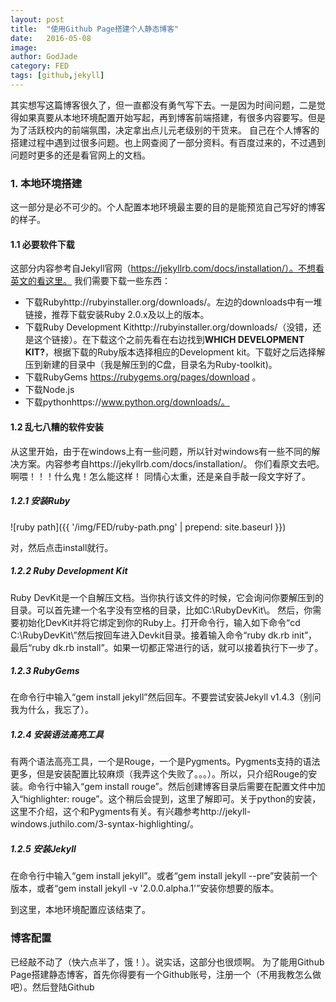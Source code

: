 ```yaml
---
layout: post
title:  "使用Github Page搭建个人静态博客"
date:   2016-05-08
image:  
author: GodJade
category: FED
tags: [github,jekyll]
---
```


其实想写这篇博客很久了，但一直都没有勇气写下去。一是因为时间问题，二是觉得如果真要从本地环境配置开始写起，再到博客前端搭建，有很多内容要写。但是为了活跃校内的前端氛围，决定拿出点儿元老级别的干货来。
自己在个人博客的搭建过程中遇到过很多问题。也上网查阅了一部分资料。有百度过来的，不过遇到问题时更多的还是看官网上的文档。

### 1. 本地环境搭建
这一部分是必不可少的。个人配置本地环境最主要的目的是能预览自己写好的博客的样子。
#### 1.1 必要软件下载
这部分内容参考自Jekyll官网（https://jekyllrb.com/docs/installation/）。不想看英文的看这里。
我们需要下载一些东西：

- 下载Rubyhttp://rubyinstaller.org/downloads/。左边的downloads中有一堆链接，推荐下载安装Ruby 2.0.x及以上的版本。
- 下载Ruby Development Kithttp://rubyinstaller.org/downloads/（没错，还是这个链接）。在下载这个之前先看在右边找到<b>WHICH DEVELOPMENT KIT?</b>，根据下载的Ruby版本选择相应的Development kit。下载好之后选择解压到新建的目录中（我是解压到的C盘，目录名为Ruby-toolkit)。
- 下载RubyGems https://rubygems.org/pages/download 。
- 下载Node.js
- 下载pythonhttps://www.python.org/downloads/。

#### 1.2 乱七八糟的软件安装
从这里开始，由于在windows上有一些问题，所以针对windows有一些不同的解决方案。内容参考自https://jekyllrb.com/docs/installation/。
你们看原文去吧。
啊喂！！！什么鬼！怎么能这样！
同情心太重，还是亲自手敲一段文字好了。
##### 1.2.1 安装Ruby
![ruby path]({{ '/img/FED/ruby-path.png' | prepend: site.baseurl }})

对，然后点击install就行。
##### 1.2.2 Ruby Development Kit
Ruby DevKit是一个自解压文档。当你执行该文件的时候，它会询问你要解压到的目录。可以首先建一个名字没有空格的目录，比如C:\RubyDevKit\。
然后，你需要初始化DevKit并将它绑定到你的Ruby上。打开命令行，输入如下命令“cd C:\RubyDevKit\”然后按回车进入Devkit目录。接着输入命令“ruby dk.rb init”，最后“ruby dk.rb install”。如果一切都正常进行的话，就可以接着执行下一步了。
##### 1.2.3 RubyGems
在命令行中输入“gem install jekyll”然后回车。不要尝试安装Jekyll v1.4.3（别问我为什么，我忘了）。
##### 1.2.4 安装语法高亮工具
有两个语法高亮工具，一个是Rouge，一个是Pygments。Pygments支持的语法更多，但是安装配置比较麻烦（我弄这个失败了。。。）。所以，只介绍Rouge的安装。命令行中输入“gem install rouge”。然后创建博客目录后需要在配置文件中加入“highlighter: rouge”。这个稍后会提到，这里了解即可。关于python的安装，这里不介绍，这个和Pygments有关。有兴趣参考http://jekyll-windows.juthilo.com/3-syntax-highlighting/。
##### 1.2.5 安装Jekyll
在命令行中输入“gem install jekyll”。或者“gem install jekyll --pre”安装前一个版本，或者“gem install jekyll -v '2.0.0.alpha.1'”安装你想要的版本。

到这里，本地环境配置应该结束了。

### 博客配置
已经敲不动了（快六点半了，饿！）。说实话，这部分也很烦啊。
为了能用Github Page搭建静态博客，首先你得要有一个Github账号，注册一个（不用我教怎么做吧）。然后登陆Github
